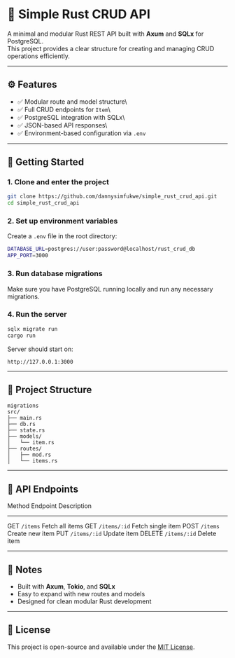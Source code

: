 # 🦀 Simple Rust CRUD API

A minimal and modular Rust REST API built with **Axum** and **SQLx** for
PostgreSQL.\
This project provides a clear structure for creating and managing CRUD
operations efficiently.

------------------------------------------------------------------------

## ⚙️ Features

-   ✅ Modular route and model structure\
-   ✅ Full CRUD endpoints for `Item`\
-   ✅ PostgreSQL integration with SQLx\
-   ✅ JSON-based API responses\
-   ✅ Environment-based configuration via `.env`

------------------------------------------------------------------------

## 🚀 Getting Started

### 1. Clone and enter the project

``` bash
git clone https://github.com/dannysimfukwe/simple_rust_crud_api.git
cd simple_rust_crud_api
```

### 2. Set up environment variables

Create a `.env` file in the root directory:

``` bash
DATABASE_URL=postgres://user:password@localhost/rust_crud_db
APP_PORT=3000
```

### 3. Run database migrations

Make sure you have PostgreSQL running locally and run any necessary
migrations.

### 4. Run the server

``` bash
sqlx migrate run
cargo run
```

Server should start on:

    http://127.0.0.1:3000

------------------------------------------------------------------------

## 📂 Project Structure
    migrations
    src/
    ├── main.rs
    ├── db.rs
    ├── state.rs
    ├── models/
    │   └── item.rs
    ├── routes/
    │   ├── mod.rs
    │   └── items.rs

------------------------------------------------------------------------

## 📡 API Endpoints

  Method   Endpoint       Description
  -------- -------------- -------------------
  GET      `/items`       Fetch all items
  GET      `/items/:id`   Fetch single item
  POST     `/items`       Create new item
  PUT      `/items/:id`   Update item
  DELETE   `/items/:id`   Delete item

------------------------------------------------------------------------

## 🧠 Notes

-   Built with **Axum**, **Tokio**, and **SQLx**
-   Easy to expand with new routes and models
-   Designed for clean modular Rust development

------------------------------------------------------------------------

## 📝 License

This project is open-source and available under the [MIT
License](LICENSE).
